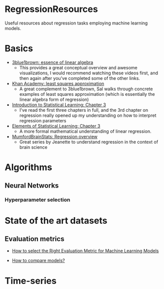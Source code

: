 # RegressionResources

Useful resources about regression tasks employing machine learning models.

# Basics

- [3blue1brown: essence of linear algebra](https://www.youtube.com/playlist?list=PLZHQObOWTQDPD3MizzM2xVFitgF8hE_ab)
  - This provides a great conceptual overview and awesome visualizations, I would recommend
  watching these videos first, and then again after you've completed some of the other links.
- [Khan Academy: least squares approximation](https://www.khanacademy.org/math/linear-algebra/alternate-bases#orthogonal-projections)
  - A great complement to 3blue1brown, Sal walks through concrete examples of least squares approximation
  (which is essentially the linear algebra form of regression)
- [Introduction to Statistical Learning: Chapter 3](http://www-bcf.usc.edu/~gareth/ISL/ISLR%20Seventh%20Printing.pdf)
  - I've read the first three chapters in full, and the 3rd chapter on regression really opened up my understanding on how to interpret regression parameters
- [Elements of Statistical Learning: Chapter 3](https://web.stanford.edu/~hastie/Papers/ESLII.pdf)
  - A more formal mathematical understanding of linear regression.
- [MumfordBrainStats: Regression overview](https://www.youtube.com/watch?v=H477w6E30eU&list=PLB2iAtgpI4YGqgEqpANztNBx0qGlzzrJt)
  - Great series by Jeanette to understand regression in the context of brain science

# Algorithms

## Neural Networks

### Hyperparameter selection

# State of the art datasets

## Evaluation metrics

* [How to select the Right Evaluation Metric for Machine Learning Models](https://towardsdatascience.com/how-to-select-the-right-evaluation-metric-for-machine-learning-models-part-1-regrression-metrics-3606e25beae0)

* [How to compare models?](https://people.duke.edu/~rnau/compare.htm)

# Time-series

